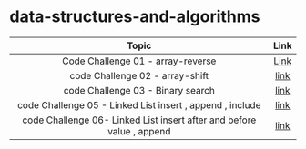 # data-structures-and-algorithms

|                                 Topic                                 |                                                       Link                                                       |
| :-------------------------------------------------------------------: | :--------------------------------------------------------------------------------------------------------------: |
|                   Code Challenge 01 - array-reverse                   | [Link](https://github.com/HamzaQahoush/data-structures-and-algorithms/blob/main/array-reverse/array-reverse.md)  |
|                    code Challenge 02 - array-shift                    |   [link](https://github.com/HamzaQahoush/data-structures-and-algorithms/blob/main/array-shift/array-shift.md)    |
|                   code Challenge 03 - Binary search                   | [link](https://github.com/HamzaQahoush/data-structures-and-algorithms/blob/main/BinarySearch/BinarySearch%20.md) |
|       code Challenge 05 - Linked List insert , append , include       |           [link](https://github.com/HamzaQahoush/data-structures-and-algorithms/tree/main/linked_list)           |
| code Challenge 06- Linked List insert after and before value , append |           [link](https://github.com/HamzaQahoush/data-structures-and-algorithms/tree/main/linked_list)           |
